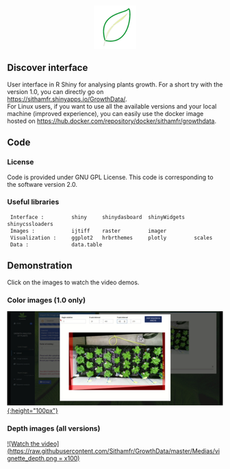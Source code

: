
<div align="center">
<a href="https://hub.docker.com/repository/docker/sithamfr/growthdata" target="_tab" rel="noopener noreferrer"><img src="https://github.com/Sithamfr/GrowthData/blob/master/Medias/logo_growthdata.png" alt="Logo" width="100"/></a>
</div>

## Discover interface

User interface in R Shiny for analysing plants growth.
For a short try with the version 1.0, you can directly go on <a href="https://sithamfr.shinyapps.io/GrowthData/" target="_tab" rel="noopener noreferrer">https://sithamfr.shinyapps.io/GrowthData/</a>.<br>
For Linux users, if you want to use all the available versions and your local machine (improved experience), you can easily use the docker image hosted on <a href="https://hub.docker.com/repository/docker/sithamfr/growthdata" target="_tab" rel="noopener noreferrer">https://hub.docker.com/repository/docker/sithamfr/growthdata</a>.

## Code

### License

Code is provided under GNU GPL License. This code is corresponding to the software version 2.0.

### Useful libraries

     Interface :         shiny     shinydasboard  shinyWidgets   shinycssloaders
     Images :            ijtiff    raster         imager
     Visualization :     ggplot2   hrbrthemes     plotly         scales
     Data :              data.table

## Demonstration

Click on the images to watch the video demos.

### Color images  (1.0 only)

[![Watch the video](https://raw.githubusercontent.com/Sithamfr/GrowthData/master/Medias/vignette_color.png){:height="100px"}](https://youtu.be/Q4Ofqn-mKlg)

### Depth images  (all versions)

[![Watch the video](https://raw.githubusercontent.com/Sithamfr/GrowthData/master/Medias/vignette_depth.png = x100)](https://youtu.be/GfgNH0sg_Qg)
